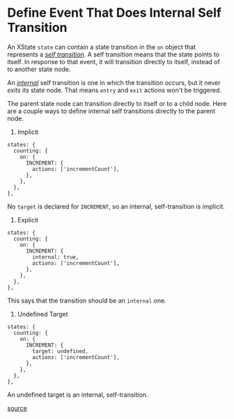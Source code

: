 # Define Event That Does Internal Self Transition

An XState `state` can contain a state transition in the `on` object that represents a [_self transition_](https://xstate.js.org/docs/guides/transitions.html#self-transitions). A self transition means that the state points to itself. In response to that event, it will transition directly to itself, instead of to another state node.

An [_internal_](https://xstate.js.org/docs/guides/transitions.html#internal-transitions) self transition is one in which the transition occurs, but it never _exits_ its state node. That means `entry` and `exit` actions won't be triggered.

The parent state node can transition directly to itself or to a child node. Here are a couple ways to define internal self transitions directly to the parent node.

1. Implicit

```
states: {
  counting: {
    on: {
      INCREMENT: {
        actions: ['incrementCount'],
      },
    },
  },
},
```

No `target` is declared for `INCREMENT`, so an internal, self-transition is implicit.

1. Explicit

```
states: {
  counting: {
    on: {
      INCREMENT: {
        internal: true,
        actions: ['incrementCount'],
      },
    },
  },
},
```

This says that the transition should be an `internal` one.

1. Undefined Target

```
states: {
  counting: {
    on: {
      INCREMENT: {
        target: undefined,
        actions: ['incrementCount'],
      },
    },
  },
},
```

An undefined target is an internal, self-transition.

[source](https://dev.to/jbranchaud/1-7-gui-tasks-with-react-and-xstate-counter-4l9i)
